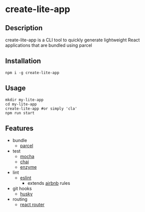 # create-lite-app

## Description
create-lite-app is a CLI tool to quickly generate lightweight React applications that are bundled using parcel

## Installation
```
npm i -g create-lite-app
```

## Usage
```
mkdir my-lite-app
cd my-lite-app
create-lite-app #or simply 'cla'
npm run start
```

## Features
- bundle
  - [parcel](https://parceljs.org/)
- test
  - [mocha](https://mochajs.org/)
  - [chai](https://www.chaijs.com/)
  - [enzyme](https://www.npmjs.com/package/enzyme)
- lint
  - [eslint](https://eslint.org/docs/user-guide/getting-started)
    - extends [airbnb](https://www.npmjs.com/package/eslint-config-airbnb) rules
- git hooks
  - [husky](https://www.npmjs.com/package/husky)
- routing
  - [react router](https://reacttraining.com/react-router/web/guides/quick-start)